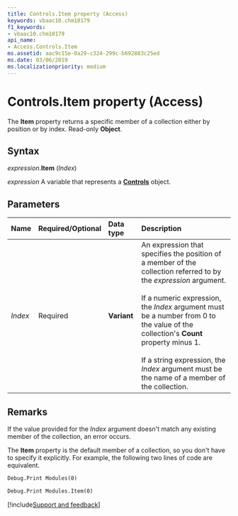 ```yaml
---
title: Controls.Item property (Access)
keywords: vbaac10.chm10179
f1_keywords:
- vbaac10.chm10179
api_name:
- Access.Controls.Item
ms.assetid: aac9c15e-0a29-c324-299c-b692883c25ed
ms.date: 03/06/2019
ms.localizationpriority: medium
---
```



# Controls.Item property (Access)

The **Item** property returns a specific member of a collection either by position or by index. Read-only **Object**.


## Syntax

_expression_.**Item** (_Index_)

_expression_ A variable that represents a **[Controls](Access.Controls.md)** object.


## Parameters

|Name|Required/Optional|Data type|Description|
|:-----|:-----|:-----|:-----|
| _Index_|Required|**Variant**|An expression that specifies the position of a member of the collection referred to by the _expression_ argument.<br/><br/>If a numeric expression, the _Index_ argument must be a number from 0 to the value of the collection's **Count** property minus 1.<br/><br/>If a string expression, the _Index_ argument must be the name of a member of the collection.|

## Remarks

If the value provided for the _Index_ argument doesn't match any existing member of the collection, an error occurs.

The **Item** property is the default member of a collection, so you don't have to specify it explicitly. For example, the following two lines of code are equivalent.

```vb
Debug.Print Modules(0)
```

```vb
Debug.Print Modules.Item(0)
```



[!include[Support and feedback](~/includes/feedback-boilerplate.md)]